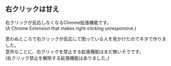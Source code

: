## 右クリックは甘え
右クリックが反応しなくなるChrome拡張機能です。  
(A Chrome Extension that makes right-clicking unresponsive.)

思わぬところで右クリックが反応して困っている人を見かけたのでネタで作りました。  
意外なことに、右クリックを禁止する拡張機能はまだ無いそうです。  
(右クリック禁止を解除する拡張機能はありました。)
